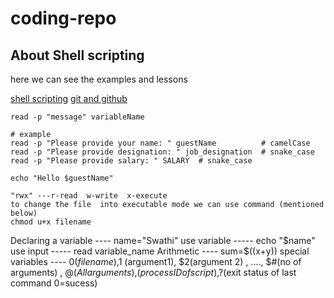 # coding-repo

## About Shell scripting
here we can see the examples and lessons

[shell scripting](https://github.com/zakeer/shell-scripting/blob/main/examples/example.md)
[git and github](https://youtu.be/LGLuHYHbCFA?si=pWR3vg3-GLaoE0So)
```
read -p "message" variableName

# example
read -p "Please provide your name: " guestName          # camelCase
read -p "Please provide designation: " job_designation  # snake_case
read -p "Please provide salary: " SALARY  # snake_case

echo "Hello $guestName"
```
```
"rwx" ---r-read  w-write  x-execute
to change the file  into executable mode we can use command (mentioned below)
chmod u+x filename
```

Declaring a variable  ----  name="Swathi"
use variable  ----- echo "$name"
use input ----- read variable_name
Arithmetic  ---- sum=$((x+y))
special variables ---- $0 (filename) ,$1 (argument1), $2(argument 2) , ...., $#(no of arguments) , $@(All arguments) ,$$(process ID of script) ,$?(exit status of last command 0=sucess)
